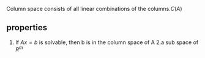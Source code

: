 Column space consists of all linear combinations of the columns.$C(A)$

## properties
1. If $Ax = b$ is solvable, then b is in the column space of A
   2.a sub space of $R^m$
